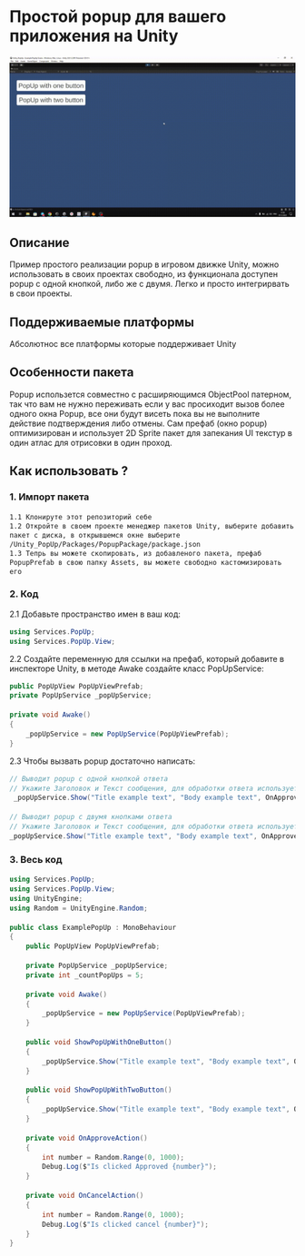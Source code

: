 # Простой popup для вашего приложения на Unity
![](https://github.com/Rutherfordum/Unity_PopUp/blob/main/Demo/2023-12-07%2017-38-34%20-%20Trim.gif)

## Описание
Пример простого реализации popup в игровом движке Unity, можно использовать в своих проектах свободно, из функционала доступен popup с одной кнопкой, либо же с двумя. Легко и просто интегрирвать в свои проекты.

## Поддерживаемые платформы
Абсолютнос все платформы которые поддерживает Unity 

## Особенности пакета
Popup использется совместно с расширяющимся ObjectPool патерном, так что вам не нужно переживать если у вас просиходит вызов более одного окна Popup, все они будут висеть пока вы не выполните действие подтверждения либо отмены. Сам префаб (окно popup) оптимизирован и использует 2D Sprite пакет для запекания UI текстур в один атлас для отрисовки в один проход.  

## Как использовать ?
### 1. Импорт пакета
    1.1 Клонируте этот репозиторий себе 
    1.2 Откройте в своем проекте менеджер пакетов Unity, выберите добавить пакет с диска, в открывшемся окне выберите /Unity_PopUp/Packages/PopupPackage/package.json
    1.3 Тепрь вы можете скопировать, из добавленого пакета, префаб PopupPrefab в свою папку Assets, вы можете свободно кастомизировать его  
### 2. Код
2.1 Добавьте пространство имен в ваш код:

```C#
using Services.PopUp;
using Services.PopUp.View;
```

2.2 Создайте переменную для ссылки на префаб, который добавите в инспекторе Unity, в методе Awake создайте класс PopUpService:

```C#
public PopUpView PopUpViewPrefab;
private PopUpService _popUpService;

private void Awake()
{
    _popUpService = new PopUpService(PopUpViewPrefab);
}
```

2.3 Чтобы вызвать popup достаточно написать:
```C#
// Выводит popup с одной кнопкой ответа
// Укажите Заголовок и Текст сообщения, для обработки ответа используется Action
 _popUpService.Show("Title example text", "Body example text", OnApproveAction);

// Выводит popup с двумя кнопками ответа
// Укажите Заголовок и Текст сообщения, для обработки ответа используется Action
_popUpService.Show("Title example text", "Body example text", OnApproveAction, OnCancelAction);
```

### 3. Весь код 
```C#
using Services.PopUp;
using Services.PopUp.View;
using UnityEngine;
using Random = UnityEngine.Random;

public class ExamplePopUp : MonoBehaviour
{
    public PopUpView PopUpViewPrefab;

    private PopUpService _popUpService;
    private int _countPopUps = 5;

    private void Awake()
    {
        _popUpService = new PopUpService(PopUpViewPrefab);
    }

    public void ShowPopUpWithOneButton()
    {
        _popUpService.Show("Title example text", "Body example text", OnApproveAction);
    }

    public void ShowPopUpWithTwoButton()
    {
        _popUpService.Show("Title example text", "Body example text", OnApproveAction, OnCancelAction);
    }

    private void OnApproveAction()
    {
        int number = Random.Range(0, 1000);
        Debug.Log($"Is clicked Approved {number}");
    }

    private void OnCancelAction()
    {
        int number = Random.Range(0, 1000);
        Debug.Log($"Is clicked cancel {number}");
    }
}
```


